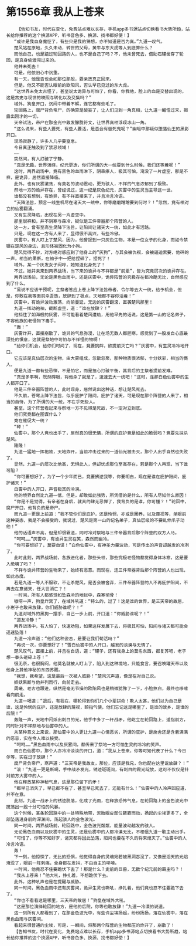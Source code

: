 # 第1556章 我从上苍来
        【告知书友，时代在变化，免费站点难以长存，手机app多书源站点切换看书大势所趋，站长给你推荐的这个换源APP，听书音色多、换源、找书都好使！】
       “或许是我自身魔怔了，有些只是我的猜想，亦不知道是否为真。”九道一叹气。
       楚风站在原地，久久未动，转世的父母，黄牛与东大虎等人到底算什么？
       而他自己，也是踏过轮回路的人，也不是自己了吗？不，他未曾死去，借助石罐凿穿了轮回，是真身偷渡闯过来的。
       他并未死去！
       可是，他依旧心中沉重。
       有一天，他是否也会如那位那般，要亲故真正回来。
       但是，他又不能否认眼前的欧阳风，否认早已见过的东大虎。
       “这世界未免太古怪了，甚至说太诡异与可怕了，你看，你我他，脸上的血是交替出现的，这是古史与现世的映照与转化以及交集吗？”
       域外，狗皇开口，沉闷中带着不解，连它都有些毛了。
       轮回路上，腐尸背负帝尸，的确算是破妄了，让人们见到一角真相，让九道一醒悟过来，揭露出刚才的一切。
       天帝试法，帝尸在那金光中散发朦胧符文，让世界真相浮现冰山一角。
       “这么说来，有些人要死，有些人要活，是否会有替死鬼呢？”幽暗中那疑似堕落仙王的黑影开口。
       现场寂静了，许多人几乎要窒息。
       今日真正触及到了禁忌领域！
       ……
       突然间，有人打破了宁静。
       “真是无趣，世界演绎，纪元更迭，你们所谓的大一统要到什么时候，我们还等着呢！”
       这时，两界战场中，竟有黑色的血雨淋下，阴森瘆人，极其可怕，淹没了一片虚空，那是不祥，是诡异，居然直接降临。
       此外，也有灰雾激荡，有莫名的波动震动，更为骇人，不祥的气息浓郁到了极致。
       祭地一方的诡异存在，曾经说过，这一纪是灰色纪元，灰雾中的生灵当主导这一世。
       谁都没有想到，有诡异，有不祥直接来了，并且冷言冷语。
       “天降法旨，预言一线生机尽在诸天大一统中，你等磨磨蹭蹭要到何时？！”忽然，竟有相对立的仙雾翻涌。
       又有生灵降临，出现在另一片虚空中。
       那里很祥和，并不阴寒与森冷，疑似是三件帝器那个阵营的人。
       这一方，曾有至高生灵降下法旨，让阳间让诸天大一统，如此才有活路。
       只是，现在这一方有人来了，显得很不高兴，有些冷傲。
       灰雾中，有人盯上了楚风，因为，他曾捉到一只灰色生物，本是一位女子的化身，而如今禁锢在楚风的身边，且形体被固化为小狗。
       楚风觉得不妙，对方绝对感应到了他身上的“灰狗”，与其会被仇视，会被逼迫索要，他砰的一声，相当的果断，在袖子中一把给捏碎了，捏死了！
       域外，某一个灰发女子闷哼，她知道化身死了！
       不过，她并未来到两界战场，当下来的诡异与不祥都是“前辈”，皆为究竟层次的诡异存在。
       两界战场前，无论是黑色血雨中，还是灰雾中，诡异阵营的究极存在都冷酷无比，自然感应到了什么。
       “虽说不应该干预呢，主祭者答应上苍上降下法旨帝者，令尔等去大一统，给予机会，但是，你敢在我等面前杀吾族，放肆到了极点，天地都不容你活着！”
       灰雾中，有诡异波动激荡，向前蔓延，无边的灰雾翻滚，直袭楚风那里！
       九道一挥动袍袖，截断虚空，道：“谁在放肆？！”
       他挡住了如海般的灰雾，不可能看着楚风遭劫，用他早先的话说，这是第一山的记名弟子，不容他族的老怪物下毒手。
       “轰！”
       灰雾炸开，直接崩散了，诡异的气息弥漫，让在场无数人都胆寒，感觉到了一股发自心底最深处的惧意，这就是祭地中可怕与不祥怪的物啊！
       “给你们机会，给你们时间了，现在，竟要挑衅，欲提前灭亡吗？”灰雾中，有生灵冷冷地开口。
       它应该是真仙层次的生物，由大雾组成，忽散忽聚，那种物质很浓郁，十分妖邪，相当的慑人。
       便是九道一都有些忌惮，不是怕它，而是担心打破平衡，其背后的主祭者提前发难。
       “真是多事啊，既然碍眼，将他杀了就是了，速速去大一统吧！”这时，连那白色仙雾中的生人都开口了。
       他是三件帝器阵营的人，此时现身，居然说出这种话，想让楚风死去。
       不久前，苍穹上降下法旨，似乎庇护了阳间，庇护了诸天，可是现在那个阵营的人来了，相当的自恃，为了所谓的大一统，不在乎死些人。
       甚至，这个阵营看起来与祭地一方不见得是死敌，不一定对立到底。
       他们究竟都在图谋什么？
       竟在催促大一统？
       “砰！”
       仙雾中，那个人竟也出手了，居然真的很无情，所谓的庇护竟是如此的脆弱吗？竟要先抹杀楚风。
       隆隆！
       九道一猛地一挥袍袖，天地炸开，当前冲击过来的一道仙光被击灭，那个人出手自然也失败了。
       显然，九道一的层次比他高，无惧此人，但却忧虑那位至高存在，若是那个人再现，当下谁可阻？
       “你可要想好了，为了一个少年而已，竟要拂逆我等，你要明白，现在是谁在庇护阳间，庇护诸天！”
       白雾中的人开口，声音极其的冷漠。
       他的境界自然比九道一低，但是，却敢如此强势，所凭借的是什么，所有人尽知什么原因！
       “你是不是觉得，有帝者在身后，就真的肆无忌惮了，我背负的是谁，你可懂？！”轮回中，腐尸开口，他背负的是帝尸。
       而九道一更是上前道：“我不管你们是庇护，还是怜悯，亦或是圈养，以及蔑视等，单眼前这种姿态，我是不会接受的，我说过，楚风是第一山的记名弟子，真仙层级的不要乱伸爪子动他！”
       他的话语声不高，但是却很霸道，同时冷对祭地与三件帝器背后那个阵营的双方人马。
       “呵呵……”灰雾中，有诡异生灵在笑，森然而幽冷。
       “你可要想好了，莫要自误！”白色仙雾中，有神圣力量波动，可是传出的声音却越发的冷冽了。
       此时此刻，两界战场前，各族进化者，那些头领，那些究极老怪物都觉得身体冰寒，这是要入绝境了吗？！
       不祥与诡异阵营的生物来了，始终有恶意。而现在，连三件帝器背后那个阵营的人也出现，如此态度。
       若是九道一等人不服软，不让杀楚风，是否会被舍弃，三件帝器阵营的人不再庇护阳间，不再去在意诸天，任大世消亡？！
       一时间，所有人都感觉如坠森冷的地狱中，森寒彻骨！
       嗷唠一声，狗皇炸窝了，在域外吼道：“特么的，过了！这是谁的世界，是三天帝的故居，小崽子也敢来放肆，你们威胁谁呢？！”
       九道对域外的黑狗一摆手，自己一步上前，开口道：“你威胁谁呢？！”
       “道友冷静！”
       两界战场中，有人怕了，快速劝阻，如果这样发展下去，将极其可怕，阳间与诸天都可能会迅速坠落！
       九道一冷声道：“他们这种姿态，是要让我们苟活吗？”
       “再说一次，你要想好了！”雪白仙雾中的人开口，越发的淡漠与无情了。
       楚风叹气，直接上前，并且在自语，道：“罐子，还有我身上的莫名东西，都复苏吧，老子想一拳头砸碎上苍！”
       很无奈，也很胸闷，他莫名就被人盯上了，陷入到这种境地，只能食言，要召唤罐天帝以及他身上其他神秘的东西苏醒。
       “我想，我希望，这是最后一次被人威胁！”楚风沉声道，像是在对自己说。
       妖妖果断与他并列而行，向前走去。
       周曦、老古也跟进，纵然是毫无节操的欧阳风也是稍微犹豫了一下，小脸煞白，最终也哆嗦着向前走。
       九道一喝道：“退后，有我在，哪轮得到你们几个小辈拼命！欺人太甚，他们以为自己是谁，这是怜悯的庇护，还是放肆的蔑视，颐指气使，他们忘记这是哪里了，是谁的故乡，是谁的后院！”
       轰隆一声，天地中闪烁出刺目的光，他手中多了一杆战矛，他屹立在轮回路上，遥指前方，同时针对不祥祭地与仙雾中的人。
       从某种意义上来说，那仙雾中的人更让九道一心情恶劣，所谓的庇护，是施舍还是含着满满的恶意，实在令人难以接受。
       “呵呵……”黑色血雨中以及灰雾间，都传来了祭地一方可怕生灵的冷冷的笑声。
       而白色仙雾中，那个人亦冷冷淡淡的开口，道：“我从上苍来，你等可知代表了什么？今日尔等，实在过于放肆！”
       腐尸背负帝尸，寒声道：“三天帝是我故友，那位，应该是我兄，你也配在这里说放肆？！”
       “滚！”九道一更是断喝，手中战矛发光，锈迹斑斑间，有刺目的霞光绽放，这可不仅仅是针对前方大雾中的人。
       他在释放某种神秘气息，这是那位留下的矛！
       “都早已消失了，早已都不在了，甚至早已死去了，还能有什么！”仙雾中的人冷声回应道，并不在意。
       此刻，九道一战矛上的锈迹脱落，化成了光雨，在释放恐怖气息，在轮回路上的金色波光中搅荡出一股十分可怕的风暴。
       这个时候，某条轮回路中的一处特殊地带，泥胎眼皮部位簌簌而动，扬起的尘埃更多了，全部坠落进身前的深渊间，荡起骇人的金色波光。
       同一时间，两界战场前，轮回路中，金色波光粼粼，能量波动越发的骇人。
       无论黑色血雨以及灰雾中的生灵，还是仙雾中的人都冷漠无比，不相信九道一敢主动出手。
       “可惜了，你等不知好歹，诸天都将因此坠落，阳间也要在不久的将来熄灭了。”仙雾中的人冷言冷语。
       轰！
       下一刻，他惊悚了，无比的恐惧，他觉得自身的灵魂宛若被黑洞吞没了，又像是滔天的光焰淹没了，眼前一阵刺痛，全身都在发抖，不由自主的哆嗦。
       一时间，他竟忍不住要跪伏下去了！那是什么？史前的巨兽，无数个纪元前的霸主吗？！
       “我从上苍来！”他大吼，挣扎着，不想跪伏下去。
       此外，这种吼声也是在提醒与威胁。
       同一时间，黑色血雨中还有灰雾间，诡异生灵也嘶吼，挣扎着，他们竟也忍不住要跪下去了。
       “你也不看看这是哪里，三天帝的故居！”狗皇在域外大吼。
       “这是那位演绎轮回的地方，是他的后院，你等也敢放肆！”九道一冷漠的说道。
       这一刻所有人都看到了，在那金色波光中，有些许尘埃扬起，纷纷扬扬，落在仙雾中，落在黑色血雨与灰雾间。
       看起来很普通的尘埃，可是，一瞬间，将那两个阵营的生物都压的炸开了，崩散了！
       【告知书友，时代在变化，免费站点难以长存，手机app多书源站点切换看书大势所趋，站长给你推荐的这个换源APP，听书音色多、换源、找书都好使！】